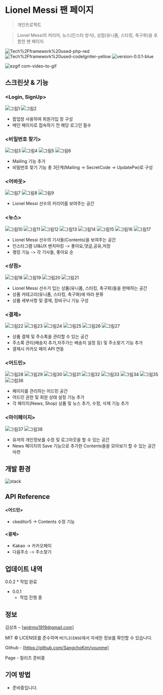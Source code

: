 # Lionel Messi 팬 페이지

> 개인프로젝트

> Lionel Messi의 커리어, 뉴스(인스타 방식), 상점(유니폼, 스타킹, 축구화)을 포함한 팬 페이지 

![Tech%2Fframework%20used-php-red](https://img.shields.io/badge/Tech%2Fframework%20used-php-red.svg)
![Tech%2Fframework%20used-codeIgniter-yellow](https://img.shields.io/badge/Tech%2Fframework%20used-codeIgniter-yellow.svg)
![version-0.0.1-blue](https://img.shields.io/badge/version-0.0.1-blue)

![ezgif com-video-to-gif](https://user-images.githubusercontent.com/36231361/66094508-34e62600-e5cf-11e9-859b-4a2884afeea7.gif)


## 스크린샷 & 기능 

### <Login, SignUp>

![그림1](https://user-images.githubusercontent.com/36231361/66096797-13893800-e5d7-11e9-8e08-5c51b31d383d.png)
![그림2](https://user-images.githubusercontent.com/36231361/66096798-13893800-e5d7-11e9-9796-04d90f1947df.png)
- 팝업창 사용하여 회원가입 창 구성  
- 메인 페이지로 접속하기 전 해당 로그인 필수

### <비밀번호 찾기>

![그림3](https://user-images.githubusercontent.com/36231361/66096013-83e28a00-e5d4-11e9-8a52-99f281b5cf50.png)
![그림4](https://user-images.githubusercontent.com/36231361/66096010-8349f380-e5d4-11e9-9937-52ba7c7680fd.png)
![그림5](https://user-images.githubusercontent.com/36231361/66096011-83e28a00-e5d4-11e9-8aab-b8359882a76e.png)
![그림6](https://user-images.githubusercontent.com/36231361/66096012-83e28a00-e5d4-11e9-9e4f-c518c7df976d.png)
- Mailing 기능 추가 
- 비밀번호 찾기 기능 총 3단계(Mailing -> SecretCode -> UpdatePw)로 구성

### <어바웃>

![그림7](https://user-images.githubusercontent.com/36231361/66096184-2569db80-e5d5-11e9-8bab-1c2103e176ef.png)
![그림8](https://user-images.githubusercontent.com/36231361/66096182-2569db80-e5d5-11e9-88d2-e5f2cd807b3f.png)
![그림9](https://user-images.githubusercontent.com/36231361/66096183-2569db80-e5d5-11e9-8bf3-382cbb2237df.png)
- Lionel Messi 선수의 커리어를 보여주는 공간

### <뉴스>

![그림10](https://user-images.githubusercontent.com/36231361/66097221-7fb86b80-e5d8-11e9-8c14-b7860f54d4a3.png)
![그림11](https://user-images.githubusercontent.com/36231361/66097222-80510200-e5d8-11e9-8f64-c280b7ada4de.png)
![그림12](https://user-images.githubusercontent.com/36231361/66097223-80510200-e5d8-11e9-8bce-694143b96a88.png)
![그림13](https://user-images.githubusercontent.com/36231361/66097225-80510200-e5d8-11e9-857e-6427b0268221.png)
![그림14](https://user-images.githubusercontent.com/36231361/66097217-7f1fd500-e5d8-11e9-8d84-37d585d0c00e.png)
![그림15](https://user-images.githubusercontent.com/36231361/66097218-7f1fd500-e5d8-11e9-8c2f-a9b264d617bd.png)
![그림16](https://user-images.githubusercontent.com/36231361/66097219-7fb86b80-e5d8-11e9-992e-5022cc47af6e.png)
![그림17](https://user-images.githubusercontent.com/36231361/66097220-7fb86b80-e5d8-11e9-831a-1a05b0b8e7a2.png)
- Lionel Messi 선수의 기사들(Contents)을 보여주는 공간
- 인스타그램 UI&UX 벤치마킹 -> 좋아요,댓글,공유,저장
- 랭킹 기능 -> 각 기사들, 좋아요 순

### <상점>

![그림18](https://user-images.githubusercontent.com/36231361/66097557-c35fa500-e5d9-11e9-9ab1-d7ef1c2940eb.png)
![그림19](https://user-images.githubusercontent.com/36231361/66097553-c2c70e80-e5d9-11e9-8f7d-7e462dd923e3.png)
![그림20](https://user-images.githubusercontent.com/36231361/66097555-c2c70e80-e5d9-11e9-8e93-02fbc526344b.png)
![그림21](https://user-images.githubusercontent.com/36231361/66097556-c35fa500-e5d9-11e9-94d1-56c2b2642f2f.png)
- Lionel Messi 선수가 입는 상품(유니폼, 스타킹, 축구화)들을 판매하는 공간 
- 상품 카테고리(유니폼, 스타킹, 축구화)에 따라 분류 
- 상품 세부사항 및 결제, 장바구니 기능 구성 

### <결제>

![그림22](https://user-images.githubusercontent.com/36231361/66097847-01a99400-e5db-11e9-9556-0b1b37959657.png)
![그림23](https://user-images.githubusercontent.com/36231361/66097848-01a99400-e5db-11e9-91ec-27a752549160.png)
![그림24](https://user-images.githubusercontent.com/36231361/66097842-0110fd80-e5db-11e9-94b3-eab00f09bf81.png)
![그림25](https://user-images.githubusercontent.com/36231361/66097844-0110fd80-e5db-11e9-9a7a-5c9d38011dcb.png)
![그림26](https://user-images.githubusercontent.com/36231361/66097845-0110fd80-e5db-11e9-9b3d-843667e496e1.png)
![그림27](https://user-images.githubusercontent.com/36231361/66097846-0110fd80-e5db-11e9-8cd1-b818d24ba4f9.png)

- 상품 결제 및 주소록을 관리할 수 있는 공간
- 주소록 관리(배송지 추가,자주가는 배송지 설정 등) 및 주소찾기 기능 추가
- 결제시 카카오 페이 API 연동

### <어드민>

![그림28](https://user-images.githubusercontent.com/36231361/66098233-bf815200-e5dc-11e9-82b9-1f78bf51a5c0.png)
![그림29](https://user-images.githubusercontent.com/36231361/66098234-bf815200-e5dc-11e9-940d-bb472b6ba1c8.png)
![그림30](https://user-images.githubusercontent.com/36231361/66098235-bf815200-e5dc-11e9-9556-8adaf03daf59.png)
![그림31](https://user-images.githubusercontent.com/36231361/66098237-bf815200-e5dc-11e9-8414-06641e54f577.png)
![그림32](https://user-images.githubusercontent.com/36231361/66098228-be502500-e5dc-11e9-9f8b-c3e15024bb88.png)
![그림33](https://user-images.githubusercontent.com/36231361/66098229-be502500-e5dc-11e9-97bc-32adafb77be8.png)
![그림34](https://user-images.githubusercontent.com/36231361/66098230-bee8bb80-e5dc-11e9-97b5-b1ddda098488.png)
![그림35](https://user-images.githubusercontent.com/36231361/66098231-bee8bb80-e5dc-11e9-8f35-3c5dba21da84.png)
![그림36](https://user-images.githubusercontent.com/36231361/66098232-bee8bb80-e5dc-11e9-82c4-99c01045292b.png)
- 페이지를 관리하는 어드민 공간 
- 어드민 권한 및 회원 상태 설정 기능 추가
- 각 페이지(News, Shop) 상품 및 뉴스 추가, 수정, 삭제 기능 추가 

### <마이페이지>

![그림37](https://user-images.githubusercontent.com/36231361/66098394-6d8cfc00-e5dd-11e9-9380-67875d97f4d0.png)
![그림38](https://user-images.githubusercontent.com/36231361/66098396-6e259280-e5dd-11e9-8d22-a67c520c3c6d.png)

- 유저의 개인정보를 수정 및 로그아웃을 할 수 있는 공간
- News 페이지의 Save 기능으로 추가한 Contents들을 모아보기 할 수 있는 공간 마련

## 개발 환경 
![stack](https://user-images.githubusercontent.com/36231361/66098539-db392800-e5dd-11e9-93d3-2abb7dd203ed.png)

## API Reference

#### <어드민>
- ckeditor5 -> Contents 수정 기능

#### <결제>
- Kakao -> 카카오페이
- 다음주소 -> 주소찾기

## 업데이트 내역

 0.0.2
    * 작업 완료    
* 0.0.1
    * 작업 진행 중

## 정보

김상초 – [wjdrms1919@gmail.com] 

MIT © LICENSE를 준수하며 ``MITLICENSE``에서 자세한 정보를 확인할 수 있습니다.

Github - [https://github.com/SangchoKim/younme]

Page - 릴리즈 준비중

## 기여 방법

- 준비중입니다. 

